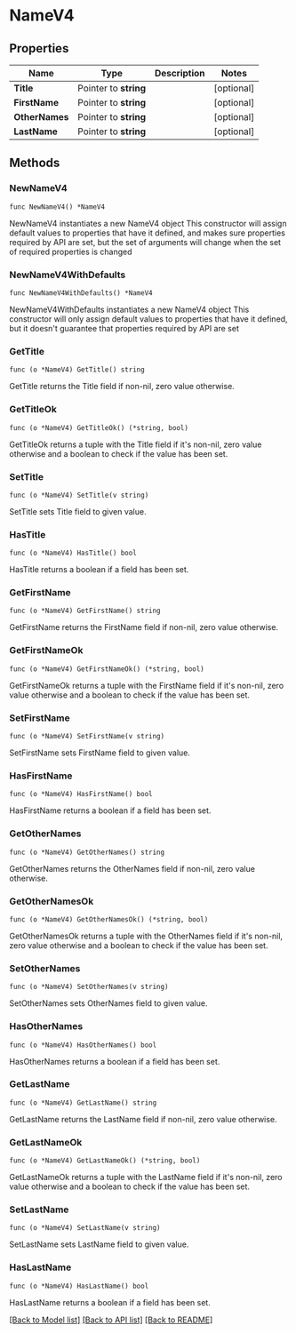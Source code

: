 # NameV4

## Properties

Name | Type | Description | Notes
------------ | ------------- | ------------- | -------------
**Title** | Pointer to **string** |  | [optional] 
**FirstName** | Pointer to **string** |  | [optional] 
**OtherNames** | Pointer to **string** |  | [optional] 
**LastName** | Pointer to **string** |  | [optional] 

## Methods

### NewNameV4

`func NewNameV4() *NameV4`

NewNameV4 instantiates a new NameV4 object
This constructor will assign default values to properties that have it defined,
and makes sure properties required by API are set, but the set of arguments
will change when the set of required properties is changed

### NewNameV4WithDefaults

`func NewNameV4WithDefaults() *NameV4`

NewNameV4WithDefaults instantiates a new NameV4 object
This constructor will only assign default values to properties that have it defined,
but it doesn't guarantee that properties required by API are set

### GetTitle

`func (o *NameV4) GetTitle() string`

GetTitle returns the Title field if non-nil, zero value otherwise.

### GetTitleOk

`func (o *NameV4) GetTitleOk() (*string, bool)`

GetTitleOk returns a tuple with the Title field if it's non-nil, zero value otherwise
and a boolean to check if the value has been set.

### SetTitle

`func (o *NameV4) SetTitle(v string)`

SetTitle sets Title field to given value.

### HasTitle

`func (o *NameV4) HasTitle() bool`

HasTitle returns a boolean if a field has been set.

### GetFirstName

`func (o *NameV4) GetFirstName() string`

GetFirstName returns the FirstName field if non-nil, zero value otherwise.

### GetFirstNameOk

`func (o *NameV4) GetFirstNameOk() (*string, bool)`

GetFirstNameOk returns a tuple with the FirstName field if it's non-nil, zero value otherwise
and a boolean to check if the value has been set.

### SetFirstName

`func (o *NameV4) SetFirstName(v string)`

SetFirstName sets FirstName field to given value.

### HasFirstName

`func (o *NameV4) HasFirstName() bool`

HasFirstName returns a boolean if a field has been set.

### GetOtherNames

`func (o *NameV4) GetOtherNames() string`

GetOtherNames returns the OtherNames field if non-nil, zero value otherwise.

### GetOtherNamesOk

`func (o *NameV4) GetOtherNamesOk() (*string, bool)`

GetOtherNamesOk returns a tuple with the OtherNames field if it's non-nil, zero value otherwise
and a boolean to check if the value has been set.

### SetOtherNames

`func (o *NameV4) SetOtherNames(v string)`

SetOtherNames sets OtherNames field to given value.

### HasOtherNames

`func (o *NameV4) HasOtherNames() bool`

HasOtherNames returns a boolean if a field has been set.

### GetLastName

`func (o *NameV4) GetLastName() string`

GetLastName returns the LastName field if non-nil, zero value otherwise.

### GetLastNameOk

`func (o *NameV4) GetLastNameOk() (*string, bool)`

GetLastNameOk returns a tuple with the LastName field if it's non-nil, zero value otherwise
and a boolean to check if the value has been set.

### SetLastName

`func (o *NameV4) SetLastName(v string)`

SetLastName sets LastName field to given value.

### HasLastName

`func (o *NameV4) HasLastName() bool`

HasLastName returns a boolean if a field has been set.


[[Back to Model list]](../README.md#documentation-for-models) [[Back to API list]](../README.md#documentation-for-api-endpoints) [[Back to README]](../README.md)


